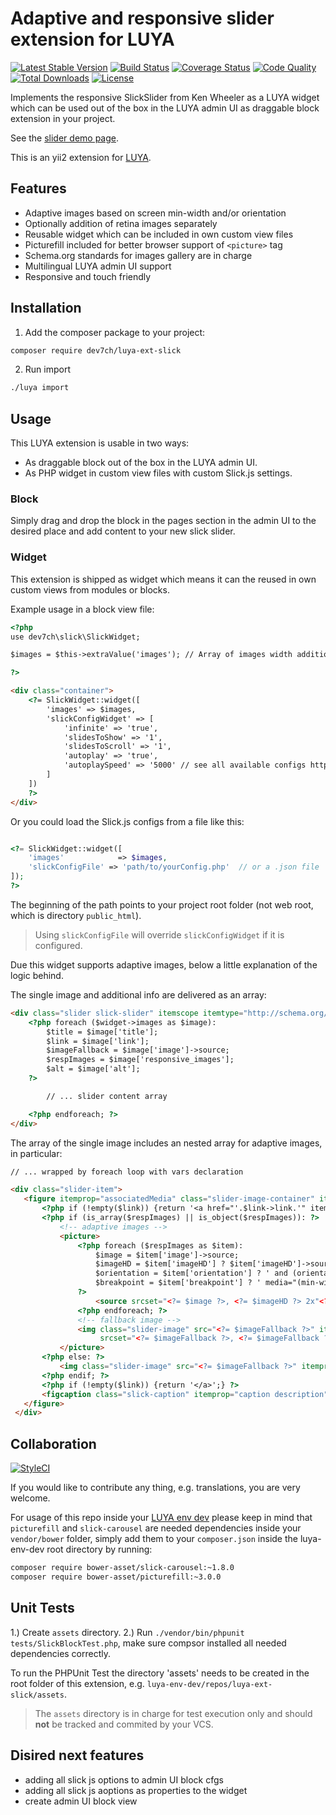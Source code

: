 # Adaptive and responsive slider extension for LUYA
[![Latest Stable Version](https://poser.pugx.org/dev7ch/luya-ext-slick/v/stable)](https://packagist.org/packages/dev7ch/luya-ext-slick)
[![Build Status](https://travis-ci.org/travis-ci/travis-web.svg?branch=master)](https://travis-ci.org/travis-ci/travis-web)
[![Coverage Status](https://coveralls.io/repos/github/dev7ch/luya-ext-slick/badge.svg?branch=master)](https://coveralls.io/github/dev7ch/luya-ext-slick?branch=master)
[![Code Quality](https://scrutinizer-ci.com/g/dev7ch/luya-ext-slick/badges/quality-score.png?b=master)](https://scrutinizer-ci.com/g/dev7ch/luya-ext-slick/?branch=master)
[![Total Downloads](https://poser.pugx.org/dev7ch/luya-ext-slick/downloads)](https://packagist.org/packages/dev7ch/luya-ext-slick)
[![License](https://poser.pugx.org/dev7ch/luya-ext-slick/license)](https://packagist.org/packages/dev7ch/luya-ext-slick)


Implements the responsive SlickSlider from Ken Wheeler as a LUYA widget which can be used out of the box in the LUYA admin UI as draggable block extension in your project.

See the [slider demo page](http://kenwheeler.github.io/slick/#demos).

This is an yii2 extension for [LUYA](https://luya.io/).

## Features

- Adaptive images based on screen min-width and/or orientation
- Optionally addition of retina images separately
- Reusable widget which can be included in own custom view files
- Picturefill included for better browser support of `<picture>` tag
- Schema.org standards for images gallery are in charge
- Multilingual LUYA admin UI support
- Responsive and touch friendly

## Installation

1. Add the composer package to your project:

```bash
composer require dev7ch/luya-ext-slick
```

2. Run import

```sh
./luya import
```

## Usage

This LUYA extension is usable in two ways:

- As draggable block out of the box in the LUYA admin UI.
- As PHP widget in custom view files with custom Slick.js settings.

### Block

Simply drag and drop the block in the pages section in the admin UI to the desired place and add content to your new slick slider.

### Widget

This extension is shipped as widget which means it can the reused in own custom views from modules or blocks.

Example usage in a block view file:

```html
<?php
use dev7ch\slick\SlickWidget;

$images = $this->extraValue('images'); // Array of images width additional fields

?>

<div class="container">
    <?= SlickWidget::widget([
        'images' => $images,
        'slickConfigWidget' => [
            'infinite' => 'true',
            'slidesToShow' => '1',
            'slidesToScroll' => '1',
            'autoplay' => 'true',
            'autoplaySpeed' => '5000' // see all available configs http://kenwheeler.github.io/slick/#settings
        ]
    ])
    ?>
</div>

```

Or you could load the Slick.js configs from a file like this:

```php

<?= SlickWidget::widget([
    'images'            => $images,
    'slickConfigFile' => 'path/to/yourConfig.php'  // or a .json file
]);
?>

```

The beginning of the path points to your project root folder (not web root, which is directory `public_html`).

> Using `slickConfigFile` will override `slickConfigWidget` if it is configured.


Due this widget supports adaptive images, below a little explanation of the logic behind.

The single image and additional info are delivered as an array:

```html
<div class="slider slick-slider" itemscope itemtype="http://schema.org/ImageGallery">
    <?php foreach ($widget->images as $image):
        $title = $image['title'];
        $link = $image['link'];
        $imageFallback = $image['image']->source;
        $respImages = $image['responsive_images'];
        $alt = $image['alt'];
    ?>

        // ... slider content array

    <?php endforeach; ?>
</div>

```

The array of the single image includes an nested array for adaptive images, in particular:

```html
// ... wrapped by foreach loop with vars declaration  

<div class="slider-item">
   <figure itemprop="associatedMedia" class="slider-image-container" itemscope itemtype="http://schema.org/ImageObject">
       <?php if (!empty($link)) {return '<a href="'.$link->link.'" itemprop="contentUrl">';} ?>
       <?php if (is_array($respImages) || is_object($respImages)): ?>
           <!-- adaptive images -->
           <picture>
               <?php foreach ($respImages as $item):
                   $image = $item['image']->source;
                   $imageHD = $item['imageHD'] ? $item['imageHD']->source : $item['image']->source;
                   $orientation = $item['orientation'] ? ' and (orientation:'.$item['orientation'].')' : '';
                   $breakpoint = $item['breakpoint'] ? ' media="(min-width:'.$item['breakpoint'].'px)'.$orientation.'"' : 'media="(min-width:0)'.$orientation.'"';
               ?>
                   <source srcset="<?= $image ?>, <?= $imageHD ?> 2x"<?= $breakpoint ?>>
               <?php endforeach; ?>
               <!-- fallback image -->
               <img class="slider-image" src="<?= $imageFallback ?>" itemprop="image" alt="<?= $alt ?>"
                    srcset="<?= $imageFallback ?>, <?= $imageFallback ?> 2x">
           </picture>
       <?php else: ?>
           <img class="slider-image" src="<?= $imageFallback ?>" itemprop="image" alt="<?= $alt ?>"/>
       <?php endif; ?>
       <?php if (!empty($link)) {return '</a>';} ?>
       <figcaption class="slick-caption" itemprop="caption description"><?= $title ?></figcaption>
   </figure>
 </div>
```

## Collaboration

[![StyleCI](https://styleci.io/repos/115734060/shield?branch=master&style=flat)](https://styleci.io/repos/115734060)

If you would like to contribute any thing, e.g. translations, you are very welcome.

For usage of this repo inside your [LUYA env dev](https://github.com/luyadev/luya-env-dev) please keep in mind that `picturefill` and `slick-carousel` are needed dependencies inside your `vendor/bower` folder, simply add them to your `composer.json` inside the luya-env-dev root directory by running:

```bash
composer require bower-asset/slick-carousel:~1.8.0
composer require bower-asset/picturefill:~3.0.0
```

## Unit Tests

1.) Create `assets` directory.
2.) Run `./vendor/bin/phpunit tests/SlickBlockTest.php`, make sure compsor installed all needed dependencies correctly.

To run the PHPUnit Test the directory 'assets' needs to be created in the root folder of this extension, e.g. `luya-env-dev/repos/luya-ext-slick/assets`.

> The `assets` directory is in charge for test execution only and should  **not** be tracked and commited by your VCS.

## Disired next features

- adding all slick js options to admin UI block cfgs
- adding all slick js aoptions as properties to the widget
- create admin UI block view
